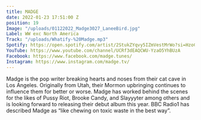 ```yaml
---
title: MADGE
date: 2022-01-23 17:51:00 Z
position: 19
Image: "/uploads/01122022_Madge3027_LaneeBird.jpg"
Label: WW exc North America
Track: "/uploads/Whatify-%20Madge.mp3"
Spotify: https://open.spotify.com/artist/2StukZYqvy5IZmVestMrWo?si=HzoC0HmyRca2MKbopVP_0Q
YouTube: https://www.youtube.com/channel/UCRf3dEAQCWU-YzaO5YhBUzA
Facebook: https://www.facebook.com/madge.tunes/
Instagram: https://www.instagram.com/madge.tv/
---
```



Madge is the pop writer breaking hearts and noses from their cat cave in Los Angeles. Originally from Utah, their Mormon upbringing continues to influence them for better or worse.  Madge has worked behind the scenes for the likes of Pussy Riot, Brooke Candy, and Slayyyter among others and is looking forward to releasing their debut album this year. BBC Radio1 has described Madge as “like chewing on toxic waste in the best way”. 